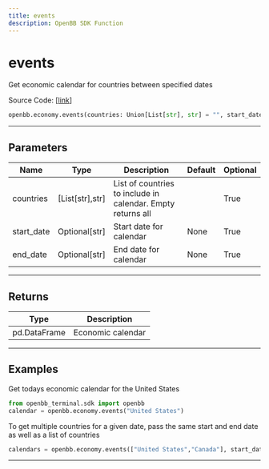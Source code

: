 ```yaml
---
title: events
description: OpenBB SDK Function
---
```


# events

Get economic calendar for countries between specified dates

Source Code: [[link](https://github.com/OpenBB-finance/OpenBBTerminal/tree/main/openbb_terminal/economy/nasdaq_model.py#L21)]

```python
openbb.economy.events(countries: Union[List[str], str] = "", start_date: Optional[str] = None, end_date: Optional[str] = None)
```

---

## Parameters

| Name | Type | Description | Default | Optional |
| ---- | ---- | ----------- | ------- | -------- |
| countries | [List[str],str] | List of countries to include in calendar.  Empty returns all |  | True |
| start_date | Optional[str] | Start date for calendar | None | True |
| end_date | Optional[str] | End date for calendar | None | True |


---

## Returns

| Type | Description |
| ---- | ----------- |
| pd.DataFrame | Economic calendar |
---

## Examples


Get todays economic calendar for the United States

```python
from openbb_terminal.sdk import openbb
calendar = openbb.economy.events("United States")
```


To get multiple countries for a given date, pass the same start and end date as well as
a list of countries

```python
calendars = openbb.economy.events(["United States","Canada"], start_date="2022-11-18", end_date="2022-11-18")
```

---

